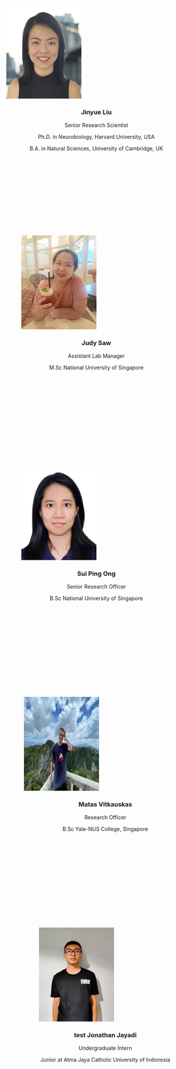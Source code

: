 <meta name="viewport" content="width=device-width, initial-scale=1.0">
<link href="//maxcdn.bootstrapcdn.com/bootstrap/4.1.1/css/bootstrap.min.css" rel="stylesheet" id="bootstrap-css">
<script src="//maxcdn.bootstrapcdn.com/bootstrap/4.1.1/js/bootstrap.min.js"></script>
<script src="//cdnjs.cloudflare.com/ajax/libs/jquery/3.2.1/jquery.min.js"></script>
<link rel="stylesheet" href="https://stackpath.bootstrapcdn.com/font-awesome/4.7.0/css/font-awesome.min.css">
<link rel="stylesheet" type="text/css" href="css/main.css">

 
 <!--text and image-->
 <div class="container">
    <!--List of teammates-->
    <ul class="row" style="margin:20px 0;">
      <!--Jinyue-->
      <li class="col-12 col-md-6 col-lg-3" style="list-style-type: none">
          <div class="cnt-block equal-hight" style="height: 600px;">
            <figure style="margin:auto;">
            <!--img-->
            <img src="resources/Liu Jinyue.jpg" style="width:200px;height:250px;">
            </figure>
            <h3 style="text-align:center">Jinyue Liu</h3>
            <p style="text-align:center">Senior Research Scientist</p>
            <p style="text-align:center">Ph.D. in Neurobiology, Harvard University, USA </p>
            <p style="text-align:center">B.A. in Natural Sciences, University of Cambridge, UK </p>
          </div>
      </li>
       <!--Judy-->
      <li class="col-12 col-md-6 col-lg-3" style="list-style-type: none">
          <div class="cnt-block equal-hight" style="height: 600px;">
            <figure>
            <!--img-->
            <img src="resources/judy photo.jfif" style="width:200px;height:250px;">
            </figure>
            <h3 style="text-align:center">Judy Saw</h3>
            <p style="text-align:center">Assistant Lab Manager</p>
            <p style="text-align:center">M.Sc National University of Singapore</p>
            <p style="text-align:center"> </p>
        </div>
      </li>
       <!--Sui Ping-->
      <li class="col-12 col-md-6 col-lg-3" style="list-style-type: none">
          <div class="cnt-block equal-hight" style="height: 600px;">
            <figure>
            <!--img-->
            <img src="resources/Ong Sui Ping.jpg" style="width:200px;height:250px;">
            </figure>
            <h3 style="text-align:center">Sui Ping Ong</h3>
            <p style="text-align:center">Senior Research Officer</p>
            <p style="text-align:center">B.Sc National University of Singapore</p>
          </div>
      </li>
    <ul>
    <ul class="row">
       <!--Matas-->
     <li class="col-12 col-md-6 col-lg-3" style="list-style-type: none">
          <div class="cnt-block equal-hight" style="height: 600px;">
            <figure style="margin:auto;">
            <!--img-->
            <img src="resources/matas_photo.jpeg" style="width:200px;height:250px;">
            </figure>
            <h3 style="text-align:center">Matas Vitkauskas</h3>
            <p style="text-align:center">Research Officer</p>
            <p style="text-align:center">B.Sc Yale-NUS College, Singapore</p>
          </div>
     </li>
       <!--Jonathan-->
     <li class="col-12 col-md-6 col-lg-3" style="list-style-type: none">
          <div class="cnt-block equal-hight" style="height: 600px;">
            <figure>
            <!--img-->
            <img src="resources/jonathan_photo.jfif" style="width:200px;height:250px;">
            </figure>
            <h3 style="text-align:center"> test Jonathan Jayadi</h3>
            <p style="text-align:center">Undergraduate Intern</p>
            <p style="text-align:center">Junior at Atma Jaya Catholic University of Indonesia</p>
          </div>
     </li>
    <ul>
  </div>
